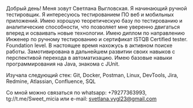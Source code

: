   Добрый день! Меня зовут Светлана Выгловская. Я начинающий ручной тестировщик. Я интересуюсь тестированием ПО веб и мобильных приложений.
  Имею хорошую теоретическую базу по тестированию и аналитические способности, что позволяет мне уверенно двигаться вперед и осваивать новые технологии.
  Имею диплом по направлению Инженер по ручному тестированию и сертификат ISTQB Certified tester. Foundation level.
  В настоящее время нахожусь в активном поиске работы. Замотивирована в дальнейшем развитии своих навыков с перспективой перехода в автоматизацию. Имею 
  базовые навыки программирования на Java, знакома с JUnit.
  
  Изучала следующий стек:
  Git, Docker, Postman, Linux, DevTools, Jira, Redmine, Atlassian, Confluence, SQL
  
  Со мной можно связаться по 
  whatsapp: +79277363993,
  tg://t.me/Sweet_micia или 
  e-mail: svetlana.vygl23@gmail.com



